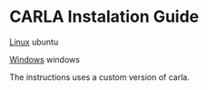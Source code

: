 # CARLA Instalation Guide

[Linux](./CARLA%20Setup%20Guide%20Ubuntu-e.pdf) ubuntu

[Windows](./CARLA%20Setup%20Guide%20Windows-x64-e.pdf) windows

The instructions uses a custom version of carla.
